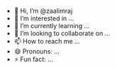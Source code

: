 - 👋 Hi, I’m @zaalimraj
- 👀 I’m interested in ...
- 🌱 I’m currently learning ...
- 💞️ I’m looking to collaborate on ...
- 📫 How to reach me ...
- 😄 Pronouns: ...
- ⚡ Fun fact: ...

<!---
zaalimraj/zaalimraj is a ✨ special ✨ repository because its `README.md` (this file) appears on your GitHub profile.
You can click the Preview link to take a look at your changes.
--->
